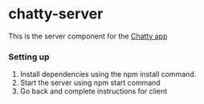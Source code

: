 # chatty-server
 This is the server component for the [Chatty app](https://github.com/arnoldthchan/Chatty)
 
 ### Setting up
1. Install dependencies using the npm install command.
1. Start the server using npm start command
1. Go back and complete instructions for client
